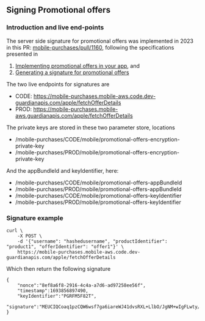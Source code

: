 
## Signing Promotional offers


### Introduction and live end-points

The server side signature for promotional offers was implemented in 2023 in this PR: [mobile-purchases/pull/1160](https://github.com/guardian/mobile-purchases/pull/1160), following the specifications presented in 

1. [Implementing promotional offers in your app](https://developer.apple.com/documentation/storekit/in-app_purchase/original_api_for_in-app_purchase/subscriptions_and_offers/implementing_promotional_offers_in_your_app), and 
2. [Generating a signature for promotional offers](https://developer.apple.com/documentation/storekit/in-app_purchase/original_api_for_in-app_purchase/subscriptions_and_offers/generating_a_signature_for_promotional_offers)

The two live endpoints for signatures are

- CODE: https://mobile-purchases.mobile-aws.code.dev-guardianapis.com/apple/fetchOfferDetails
- PROD: https://mobile-purchases.mobile-aws.guardianapis.com/apple/fetchOfferDetails

The private keys are stored in these two parameter store, locations

- /mobile-purchases/CODE/mobile/promotional-offers-encryption-private-key
- /mobile-purchases/PROD/mobile/promotional-offers-encryption-private-key

And the appBundleId and keyIdentifier, here:

- /mobile-purchases/CODE/mobile/promotional-offers-appBundleId
- /mobile-purchases/PROD/mobile/promotional-offers-appBundleId
- /mobile-purchases/CODE/mobile/promotional-offers-keyIdentifier
- /mobile-purchases/PROD/mobile/promotional-offers-keyIdentifier

### Signature example

```
curl \
    -X POST \
    -d '{"username": "hashedusername", "productIdentifier": "product1", "offerIdentifier": "offer1"}' \
    https://mobile-purchases.mobile-aws.code.dev-guardianapis.com/apple/fetchOfferDetails
```

Which then return the following signature

```
{
    "nonce":"8ef8a6f8-2916-4c4a-a7d6-ad97258ee56f",
    "timestamp":1693856897490,
    "keyIdentifier":"PGRFM5F82T",
    "signature":"MEUCIQCoaq1pzCQW6wsf7ga6iareWJ41dvsRXL+LlbO/JgNM+wIgFLwty/Ycz2nDXD4vhBxPJTddwg+Mo9v8gn4T+z4DPxY="
}
```




